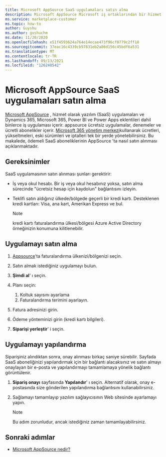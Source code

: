 ```yaml
---
title: Microsoft AppSource SaaS uygulamaları satın alma
description: Microsoft AppSource Microsoft iş ortaklarından bir hizmet olarak yazılım (SaaS) uygulaması satın alın.
ms.service: marketplace-customer
ms.topic: how-to
author: Guyshu
ms.author: gushuchm
ms.date: 11/20/2020
ms.openlocfilehash: e51f4593624a764e14ecae473f96cf0779c2ff10
ms.sourcegitcommit: 37eac16c4339cb97831eb2a86d156c45bdf6a531
ms.translationtype: MT
ms.contentlocale: tr-TR
ms.lasthandoff: 09/13/2021
ms.locfileid: "126248542"
---
```

# <a name="purchase-saas-apps-on-microsoft-appsource"></a>Microsoft AppSource SaaS uygulamaları satın alma

[Microsoft AppSource](https://appsource.microsoft.com/) , hizmet olarak yazılım (SaaS) uygulamaları ve Dynamics 365, Microsoft 365, Power BI ve Power Apps eklentileri dahil binlerce iş uygulaması içerir. appsource ücretsiz uygulamalar, denemeler ve ücretli abonelikler içerir. [Microsoft 365 yönetim merkezi](/microsoft-365/admin/admin-overview/about-the-admin-center)kullanarak ücretleri, yükseltmeleri, eski sürümleri ve iptalleri tek bir yerde yönetebilirsiniz. Bu makalede, ödemeli SaaS aboneliklerinin AppSource 'ta nasıl satın alınması açıklanmaktadır.

## <a name="requirements"></a>Gereksinimler

SaaS uygulamasının satın alınması şunları gerektirir:

- İş veya okul hesabı. Bir iş veya okul hesabınız yoksa, satın alma sürecinde "ücretsiz hesap için kaydolun" bağlantısını izleyin.

- Teklifi satın aldığınız ülkede/bölgede geçerli bir kredi kartı. Desteklenen kredi kartları: Visa, ana kart, Amerikan Express ve bul.

    > [!Note]
    > kredi kartı faturalandırma ülkesi/bölgesi Azure Active Directory örneğinizin konumuna kilitlenebilir.

## <a name="purchase-the-application"></a>Uygulamayı satın alma

1. [Appsource](https://appsource.microsoft.com/)'ta faturalandırma ülkenizi/bölgenizi seçin.
1. Satın almak istediğiniz uygulamayı bulun.
1. **Şimdi al**' ı seçin.
1. Planı seçin:

    1. Koltuk sayısını ayarlama
    1. Faturalandırma terimini ayarlayın.

1. Fatura adresinizi girin.
1. Ödeme yönteminizi girin (kredi kartı bilgileri).
1. **Siparişi yerleştir**' i seçin.

## <a name="configure-the-application"></a>Uygulamayı yapılandırma

Siparişiniz alındıktan sonra, onay alınması birkaç saniye sürebilir. Sayfada SaaS aboneliğinizi yapılandırmak için bir bağlantı alacaksınız ve satın almayı onaylayan bir e-posta ve yapılandırmayı tamamlamaya yönelik bağlantı görüntülenir.

1. **Sipariş onayı** sayfasında **Yapılandır**' ı seçin. Alternatif olarak, onay e-postasında size gönderilen yapılandırma bağlantısını kullanabilirsiniz.
1. Sağlamayı tamamlayıp yazılım sağlayıcısının Web sitesinde ayarlamayı yapın.

    > [!Note]
    > Bu adım zorunludur, ancak istediğiniz zaman tamamlayabilirsiniz.

## <a name="next-steps"></a>Sonraki adımlar

- [Microsoft AppSource nedir?](appsource-overview.md)
